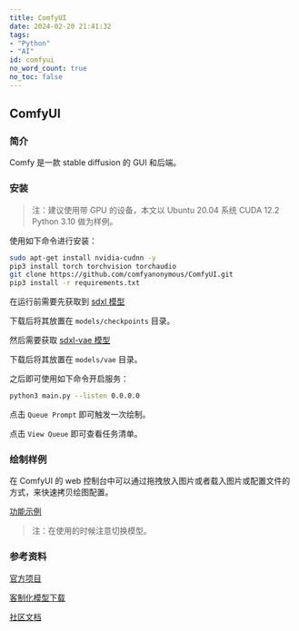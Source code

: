 ```yaml
---
title: ComfyUI
date: 2024-02-20 21:41:32
tags: 
- "Python"
- "AI"
id: comfyui
no_word_count: true
no_toc: false
---
```


## ComfyUI

### 简介

Comfy 是一款 stable diffusion 的 GUI 和后端。

### 安装

> 注：建议使用带 GPU 的设备，本文以 Ubuntu 20.04 系统 CUDA 12.2 Python 3.10 做为样例。

使用如下命令进行安装：

```bash
sudo apt-get install nvidia-cudnn -y
pip3 install torch torchvision torchaudio
git clone https://github.com/comfyanonymous/ComfyUI.git
pip3 install -r requirements.txt
```

在运行前需要先获取到 [sdxl 模型](https://huggingface.co/stabilityai/sdxl-turbo/tree/main)

下载后将其放置在 `models/checkpoints` 目录。

然后需要获取 [sdxl-vae 模型](https://huggingface.co/stabilityai/sdxl-vae/tree/main)

下载后将其放置在 `models/vae` 目录。

之后即可使用如下命令开启服务：

```bash
python3 main.py --listen 0.0.0.0
```

点击 `Queue Prompt` 即可触发一次绘制。

点击 `View Queue` 即可查看任务清单。

### 绘制样例

在 ComfyUI 的 web 控制台中可以通过拖拽放入图片或者载入图片或配置文件的方式，来快速拷贝绘图配置。

[功能示例](https://comfyanonymous.github.io/ComfyUI_examples/)

> 注：在使用的时候注意切换模型。

### 参考资料

[官方项目](https://github.com/comfyanonymous/ComfyUI)

[客制化模型下载](https://civitai.com/models)

[社区文档](https://blenderneko.github.io/ComfyUI-docs/)
